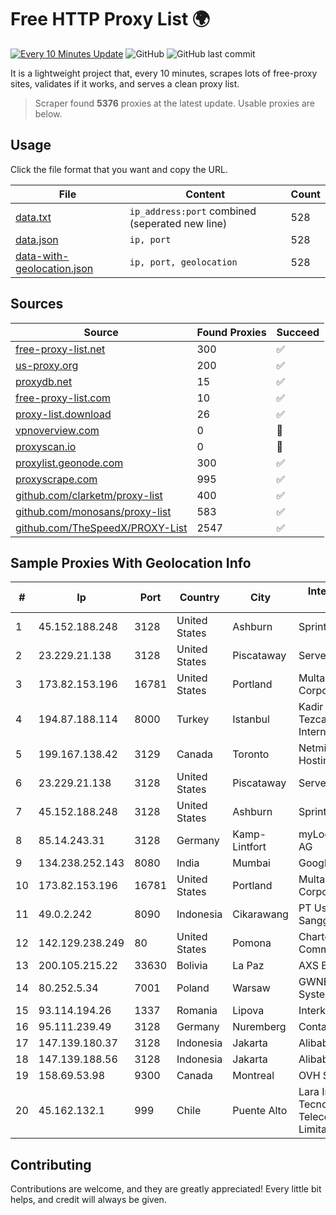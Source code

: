 
# Free HTTP Proxy List 🌍

[![Every 10 Minutes Update](https://github.com/mertguvencli/http-proxy-list/actions/workflows/main.yml/badge.svg?branch=main)](https://github.com/mertguvencli/http-proxy-list/actions/workflows/main.yml)
![GitHub](https://img.shields.io/github/license/mertguvencli/http-proxy-list)
![GitHub last commit](https://img.shields.io/github/last-commit/mertguvencli/http-proxy-list)

It is a lightweight project that, every 10 minutes, scrapes lots of free-proxy sites, validates if it works, and serves a clean proxy list.


> Scraper found **5376** proxies at the latest update. Usable proxies are below.

## Usage

Click the file format that you want and copy the URL.


|File|Content|Count|
|----|-------|-----|
|[data.txt](https://raw.githubusercontent.com/mertguvencli/http-proxy-list/main/proxy-list/data.txt)|`ip_address:port` combined (seperated new line)|528|
|[data.json](https://raw.githubusercontent.com/mertguvencli/http-proxy-list/main/proxy-list/data.json)|`ip, port`|528|
|[data-with-geolocation.json](https://raw.githubusercontent.com/mertguvencli/http-proxy-list/main/proxy-list/data-with-geolocation.json)|`ip, port, geolocation`|528|

## Sources

|Source|Found Proxies|Succeed|
|------|-------------|-------|
|[free-proxy-list.net](https://free-proxy-list.net)|300|✅|
|[us-proxy.org](https://www.us-proxy.org)|200|✅|
|[proxydb.net](http://proxydb.net)|15|✅|
|[free-proxy-list.com](https://free-proxy-list.com/?page=&port=&type%5B%5D=http&type%5B%5D=https&up_time=0&search=Search)|10|✅|
|[proxy-list.download](https://www.proxy-list.download/HTTP)|26|✅|
|[vpnoverview.com](https://vpnoverview.com/privacy/anonymous-browsing/free-proxy-servers)|0|🚫|
|[proxyscan.io](https://www.proxyscan.io)|0|🚫|
|[proxylist.geonode.com](https://proxylist.geonode.com/api/proxy-list?limit=300&page=1&sort_by=lastChecked&sort_type=desc&protocols=http,https)|300|✅|
|[proxyscrape.com](https://api.proxyscrape.com/v2/?request=displayproxies&protocol=http&timeout=10000&country=all&ssl=all&anonymity=all)|995|✅|
|[github.com/clarketm/proxy-list](https://raw.githubusercontent.com/clarketm/proxy-list/master/proxy-list-raw.txt)|400|✅|
|[github.com/monosans/proxy-list](https://raw.githubusercontent.com/monosans/proxy-list/main/proxies/http.txt)|583|✅|
|[github.com/TheSpeedX/PROXY-List](https://raw.githubusercontent.com/TheSpeedX/PROXY-List/master/http.txt)|2547|✅|


## Sample Proxies With Geolocation Info

|#|Ip|Port|Country|City|Internet Service Provider|
|-|--|----|-------|----|-------------------------|
|1|45.152.188.248|3128|United States|Ashburn|Sprint|
|2|23.229.21.138|3128|United States|Piscataway|Server Mania Inc|
|3|173.82.153.196|16781|United States|Portland|Multacom Corporation|
|4|194.87.188.114|8000|Turkey|Istanbul|Kadir Huseyin Tezcan Nosspeed Internet Teknolojileri|
|5|199.167.138.42|3129|Canada|Toronto|Netminders Server Hosting|
|6|23.229.21.138|3128|United States|Piscataway|Server Mania Inc|
|7|45.152.188.248|3128|United States|Ashburn|Sprint|
|8|85.14.243.31|3128|Germany|Kamp-Lintfort|myLoc managed IT AG|
|9|134.238.252.143|8080|India|Mumbai|Google LLC|
|10|173.82.153.196|16781|United States|Portland|Multacom Corporation|
|11|49.0.2.242|8090|Indonesia|Cikarawang|PT Usaha Adi Sanggoro|
|12|142.129.238.249|80|United States|Pomona|Charter Communications Inc|
|13|200.105.215.22|33630|Bolivia|La Paz|AXS Bolivia S. A.|
|14|80.252.5.34|7001|Poland|Warsaw|GWNET Autonomus System|
|15|93.114.194.26|1337|Romania|Lipova|Interkvm Host SRL|
|16|95.111.239.49|3128|Germany|Nuremberg|Contabo GmbH|
|17|147.139.180.37|3128|Indonesia|Jakarta|Alibaba.com LLC|
|18|147.139.188.56|3128|Indonesia|Jakarta|Alibaba.com LLC|
|19|158.69.53.98|9300|Canada|Montreal|OVH SAS|
|20|45.162.132.1|999|Chile|Puente Alto|Lara Ingenieria EN Tecnologia Y Telecomunicaciones Limitada|



## Contributing

Contributions are welcome, and they are greatly appreciated! Every
little bit helps, and credit will always be given.

